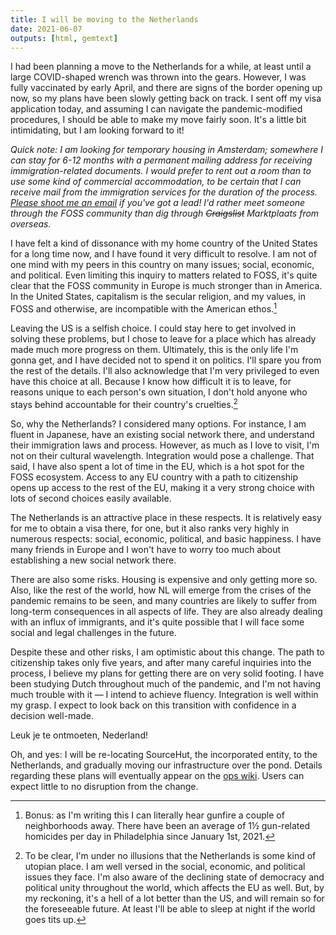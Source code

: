 ```yaml
---
title: I will be moving to the Netherlands
date: 2021-06-07
outputs: [html, gemtext]
---
```


I had been planning a move to the Netherlands for a while, at least until a
large COVID-shaped wrench was thrown into the gears. However, I was fully
vaccinated by early April, and there are signs of the border opening up now, so
my plans have been slowly getting back on track. I sent off my visa application
today, and assuming I can navigate the pandemic-modified procedures, I should be
able to make my move fairly soon. It's a little bit intimidating, but I am
looking forward to it!

*Quick note: I am looking for temporary housing in Amsterdam; somewhere I can
stay for 6-12 months with a permanent mailing address for receiving
immigration-related documents. I would prefer to rent out a room than to use
some kind of commercial accommodation, to be certain that I can receive mail
from the immigration services for the duration of the process. [Please shoot me
an email][0] if you've got a lead! I'd rather meet someone through the FOSS
community than dig through ~~Craigslist~~ Marktplaats from overseas.*

[0]: mailto:sir@cmpwn.com

I have felt a kind of dissonance with my home country of the United States for a
long time now, and I have found it very difficult to resolve. I am not of one
mind with my peers in this country on many issues; social, economic, and
political. Even limiting this inquiry to matters related to FOSS, it's quite
clear that the FOSS community in Europe is much stronger than in America. In the
United States, capitalism is the secular religion, and my values, in FOSS and
otherwise, are incompatible with the American ethos.[^1]

[^1]: Bonus: as I'm writing this I can literally hear gunfire a couple of neighborhoods away. There have been an average of 1½ gun-related homicides per day in Philadelphia since January 1st, 2021.

Leaving the US is a selfish choice. I could stay here to get involved in solving
these problems, but I chose to leave for a place which has already made much
more progress on them. Ultimately, this is the only life I'm gonna get, and I
have decided not to spend it on politics. I'll spare you from the rest of the
details. I'll also acknowledge that I'm very privileged to even have this choice
at all. Because I know how difficult it is to leave, for reasons unique to each
person's own situation, I don't hold anyone who stays behind accountable for
their country's cruelties.[^2]

[^2]: To be clear, I'm under no illusions that the Netherlands is some kind of utopian place. I am well versed in the social, economic, and political issues they face. I'm also aware of the declining state of democracy and political unity throughout the world, which affects the EU as well. But, by my reckoning, it's a hell of a lot better than the US, and will remain so for the foreseeable future. At least I'll be able to sleep at night if the world goes tits up.

So, why the Netherlands? I considered many options. For instance, I am fluent in
Japanese, have an existing social network there, and understand their
immigration laws and process. However, as much as I love to visit, I'm not on
their cultural wavelength. Integration would pose a challenge. That said, I have
also spent a lot of time in the EU, which is a hot spot for the FOSS ecosystem.
Access to any EU country with a path to citizenship opens up access to the rest
of the EU, making it a very strong choice with lots of second choices easily
available.

The Netherlands is an attractive place in these respects. It is relatively easy
for me to obtain a visa there, for one, but it also ranks very highly in
numerous respects: social, economic, political, and basic happiness. I have many
friends in Europe and I won't have to worry too much about establishing a new
social network there.

There are also some risks. Housing is expensive and only getting more so. Also,
like the rest of the world, how NL will emerge from the crises of the pandemic
remains to be seen, and many countries are likely to suffer from long-term
consequences in all aspects of life. They are also already dealing with an
influx of immigrants, and it's quite possible that I will face some social and
legal challenges in the future.

Despite these and other risks, I am optimistic about this change. The path to
citizenship takes only five years, and after many careful inquiries into the
process, I believe my plans for getting there are on very solid footing. I have
been studying Dutch throughout much of the pandemic, and I'm not having much
trouble with it &mdash; I intend to achieve fluency. Integration is well within
my grasp. I expect to look back on this transition with confidence in a decision
well-made.

Leuk je te ontmoeten, Nederland!

Oh, and yes: I will be re-locating SourceHut, the incorporated entity, to the
Netherlands, and gradually moving our infrastructure over the pond. Details
regarding these plans will eventually appear on the [ops wiki][ops]. Users can
expect little to no disruption from the change.

[ops]: https://man.sr.ht/ops
